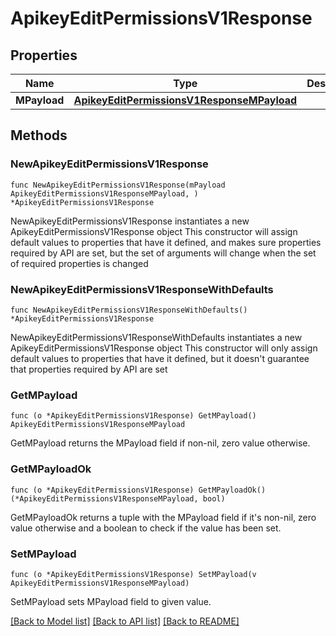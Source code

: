 # ApikeyEditPermissionsV1Response

## Properties

Name | Type | Description | Notes
------------ | ------------- | ------------- | -------------
**MPayload** | [**ApikeyEditPermissionsV1ResponseMPayload**](ApikeyEditPermissionsV1ResponseMPayload.md) |  | 

## Methods

### NewApikeyEditPermissionsV1Response

`func NewApikeyEditPermissionsV1Response(mPayload ApikeyEditPermissionsV1ResponseMPayload, ) *ApikeyEditPermissionsV1Response`

NewApikeyEditPermissionsV1Response instantiates a new ApikeyEditPermissionsV1Response object
This constructor will assign default values to properties that have it defined,
and makes sure properties required by API are set, but the set of arguments
will change when the set of required properties is changed

### NewApikeyEditPermissionsV1ResponseWithDefaults

`func NewApikeyEditPermissionsV1ResponseWithDefaults() *ApikeyEditPermissionsV1Response`

NewApikeyEditPermissionsV1ResponseWithDefaults instantiates a new ApikeyEditPermissionsV1Response object
This constructor will only assign default values to properties that have it defined,
but it doesn't guarantee that properties required by API are set

### GetMPayload

`func (o *ApikeyEditPermissionsV1Response) GetMPayload() ApikeyEditPermissionsV1ResponseMPayload`

GetMPayload returns the MPayload field if non-nil, zero value otherwise.

### GetMPayloadOk

`func (o *ApikeyEditPermissionsV1Response) GetMPayloadOk() (*ApikeyEditPermissionsV1ResponseMPayload, bool)`

GetMPayloadOk returns a tuple with the MPayload field if it's non-nil, zero value otherwise
and a boolean to check if the value has been set.

### SetMPayload

`func (o *ApikeyEditPermissionsV1Response) SetMPayload(v ApikeyEditPermissionsV1ResponseMPayload)`

SetMPayload sets MPayload field to given value.



[[Back to Model list]](../README.md#documentation-for-models) [[Back to API list]](../README.md#documentation-for-api-endpoints) [[Back to README]](../README.md)


